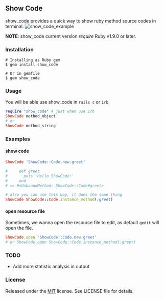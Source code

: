 ## Show Code ##

show_code provides a quick way to show ruby method source codes in terminal.
![show_code_example](https://user-images.githubusercontent.com/10070670/27630537-617eb7a0-5c28-11e7-90b8-e76b147dec2e.png)

__NOTE__: show_code current version *require* Ruby v1.9.0 or later.


### Installation ###
    # Installing as Ruby gem
    $ gem install show_code

    # Or in gemfile
    $ gem show_code

### Usage ###
You will be able use show_code in `rails c` or `irb`.

```ruby
require "show_code" # just when use irb
ShowCode method_object
# or
ShowCode method_string
```

### Examples ###

#### show code
```ruby
ShowCode 'ShowCode::Code.new.greet'

#     def greet
#       puts 'Hello ShowCode!'
#     end
# => #<UnboundMethod: ShowCode::Code#greet>

# also you can use this way, it does the same thing
ShowCode ShowCode::Code.instance_method(:greet)

```
#### open resource file
Sometimes, we wanna open the resource file to edit, as default `gedit` will open the file.

```ruby
ShowCode.open 'ShowCode::Code.new.greet'
# or ShowCode.open ShowCode::Code.instance_method(:greet)
```

### TODO ###
- Add more statistic analysis in output

### License ###
Released under the [MIT](http://opensource.org/licenses/MIT) license. See LICENSE file for details.
